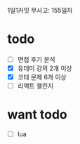 1일1커밋 무사고: 155일차

# todo

- [ ] 면접 후기 분석
- [x] 유데미 강의 2개 이상
- [x] 코테 문제 6개 이상
- [ ] 리액트 챌린지

# want todo

- [ ] lua

